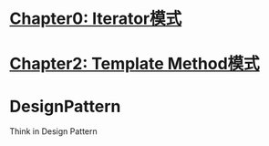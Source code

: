 # [Chapter0: Iterator模式](0.iterator.md)
# [Chapter2: Template Method模式](0.template.md)
# DesignPattern
Think in Design Pattern
